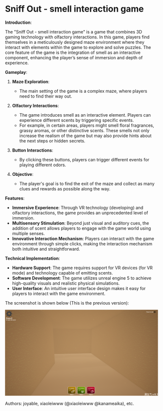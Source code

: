 # Sniff Out - smell interaction game

**Introduction**:

The "Sniff Out - smell interaction game" is a game that combines 3D gaming technology with olfactory interactions. In this game, players find themselves in a meticulously designed maze environment where they interact with elements within the game to explore and solve puzzles. The core feature of the game is the integration of smell as an interactive component, enhancing the player’s sense of immersion and depth of experience.

**Gameplay**:

1. **Maze Exploration**:
   - The main setting of the game is a complex maze, where players need to find their way out.

2. **Olfactory Interactions**:
   - The game introduces smell as an interactive element. Players can experience different scents by triggering specific events.
   - For example, in certain areas, players might smell floral fragrances, grassy aromas, or other distinctive scents. These smells not only increase the realism of the game but may also provide hints about the next steps or hidden secrets.

3. **Button Interactions**:
   - By clicking these buttons, players can trigger different events for playing different odors.

4. **Objective**:
   - The player's goal is to find the exit of the maze and collect as many clues and rewards as possible along the way.

**Features**:

- **Immersive Experience**: Through VR technology (developing) and olfactory interactions, the game provides an unprecedented level of immersion.
- **Multisensory Stimulation**: Beyond just visual and auditory cues, the addition of scent allows players to engage with the game world using multiple senses.
- **Innovative Interaction Mechanism**: Players can interact with the game environment through simple clicks, making the interaction mechanism both intuitive and straightforward.

**Technical Implementation**:

- **Hardware Support**: The game requires support for VR devices (for VR mode) and technology capable of emitting scents.
- **Software Development**: The game utilizes unreal engine 5 to achieve high-quality visuals and realistic physical simulations.
- **User Interface**: An intuitive user interface design makes it easy for players to interact with the game environment.

The screenshot is shown below (This is the previous version):

![alt text](<Screenshot 2024-10-11 202956.png>)

Authors: joyable, xiaoleiwww (@xiaoleiwww @kanameaika), etc.
